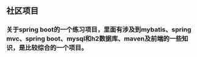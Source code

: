 ## 社区项目
### 关于spring boot的一个练习项目，里面有涉及到mybatis、spring mvc、spring boot、mysql和h2数据库、maven及前端的一些知识，是比较综合的一个项目。
